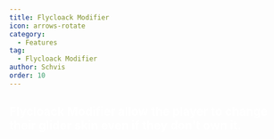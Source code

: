 ```yaml
---
title: Flycloack Modifier
icon: arrows-rotate
category:
  - Features
tag:
  - Flycloack Modifier
author: Schvis
order: 10
---
```


## <span style='color:white;'>Flycloack Modifier allow the player to change their glider skin even if they don't own it.</span>
